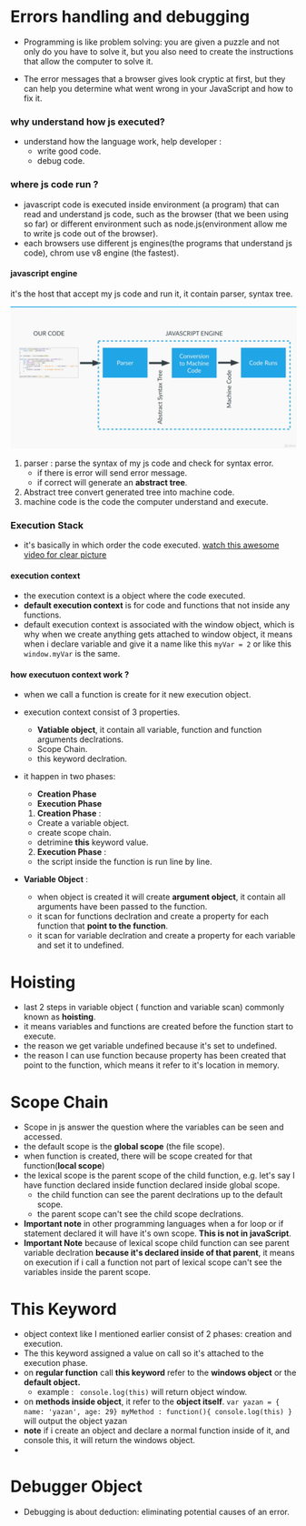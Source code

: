 # Errors handling and debugging 
   * Programming is like problem solving: you are given a puzzle and not only do you have to solve it, but you also need to create the instructions that allow the computer to solve it.

   * The error messages that a browser gives look cryptic at first, but they can help you determine what went wrong in your JavaScript and how to fix it.

### why understand how js executed?
   * understand how the language work, help developer :
      * write good code. 
      * debug code.
      
### where js code run ?
   * javascript code is executed inside environment (a program) that can read and understand js code, such as the browser (that we been using so far) or different environment such as node.js(environment allow me to write js code out of the browser).
   * each browsers use different js engines(the programs that understand js code), chrom use v8 engine (the fastest).

#### javascript engine
  it's the host that accept my js code and run it, it contain parser, syntax tree.

  ![inside the maze v8 engine ](media/javascript%20engine.png)

   1. parser : parse the syntax of my js code and check for syntax error.
      * if there is error will send error message.
      * if correct will generate an **abstract tree**.
   2. Abstract tree convert generated tree into machine code.
   3. machine code is the code the computer understand and execute.


### Execution Stack
   * it's basically in which order the code executed.
[watch this awesome video for clear picture](media/4.%20Execution%20Contexts%20and%20the%20Execution%20Stack.mp4)

#### execution context
   * the execution context is a object where the code executed.
   * **default execution context** is for code and functions that not inside any functions.
   * default execution context is associated with the window object, which is why when we create anything gets attached to window object, it means when i declare variable and give it a name like this `myVar = 2` or like this `window.myVar` is the same.
   
#### how executuon context work ?
* when we call a function is create for it new execution object.
  
* execution context consist of 3 properties.
    * **Vatiable object**, it contain all variable, function and function arguments declrations.
    * Scope Chain.
    * this keyword declration.
* it happen in two phases:
   * **Creation Phase**
   *  **Execution Phase**

  1. **Creation Phase** :
    * Create a variable object.
    * create scope chain.
    * detrimine **this** keyword value.
  2. **Execution Phase** :
    * the script inside the function is run line by line.

* **Variable Object** :
   * when object is created it will create **argument object**, it contain all arguments have been passed to the function.
   * it scan for functions declration and create a property for each function that **point to the function**.
   * it scan for variable declration and create a property for each variable and set it to undefined.

# Hoisting 
   * last 2 steps in variable object ( function and variable scan) commonly known as **hoisting**.
   * it means variables and functions are created before the function start to execute.
   * the reason we get variable undefined because it's set to undefined.
   * the reason I can use function because property has been created that point to the function, which means it refer to it's location in memory.
  
# Scope Chain
  * Scope in js answer the question where the variables can be seen and accessed.
  * the default scope is the **global scope** (the file scope).
  * when function is created, there will be scope created for that function(**local scope**)
  * the lexical scope is the parent scope of the child function, e.g. let's say I have function declared inside function declared inside global scope.
    * the child function can see the parent declrations up to the default scope.
    * the parent scope can't see the child scope declrations.
  * **Important note** in other programming languages when a for loop or if statement declared it will have it's own scope. **This is not in javaScript**.
  * **Important Note** because of lexical scope child function can see parent variable declration **because it's declared inside of that parent**, it means on execution if i call a function not part of lexical scope can't see the variables inside the parent scope.
  
# This Keyword
  * object context like I mentioned earlier consist of 2 phases: creation and execution.
  * The this keyword assigned a value on call so it's attached to the execution phase.
  * on **regular function** call **this keyword** refer to the **windows object** or the **default object.**
    * example : ``` console.log(this)```  will return object window. 
  * on **methods inside object**, it refer to the **object itself**. ``` var yazan = {
         name: 'yazan',
         age: 29}
         myMethod : function(){
            console.log(this)
         } ``` will output the object yazan
   * **note** if i create an object and declare a normal function inside of it, and console this, it will return the windows object.
   * 
# Debugger Object
  * Debugging is about deduction: eliminating potential causes of an error.
  